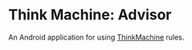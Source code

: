 # Think Machine: Advisor
An Android application for using [ThinkMachine](https://github.com/softwaremagico/ThinkMachine) rules. 
